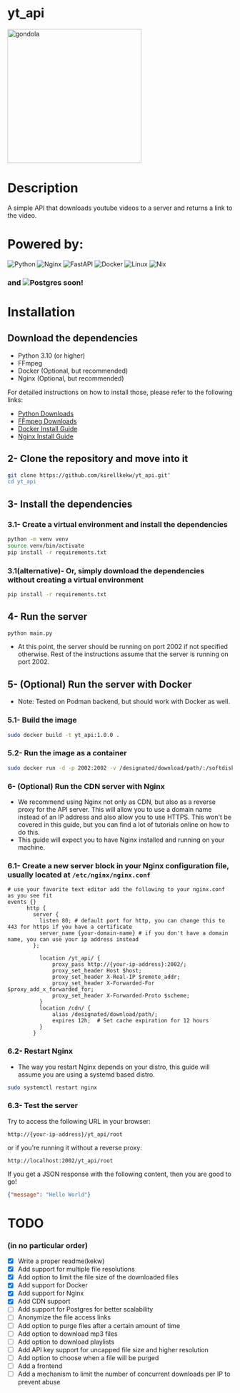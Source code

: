 # yt_api
<div>
<img src="https://cdn.discordapp.com/attachments/889091145349623848/1193330729157922977/IMG_6589.png?ex=65ac52d8&is=6599ddd8&hm=7484a7c3b209a61d041556ba205946d5a4de355a8d0f715f01bdcc4151816250&" alt="gondola" style="width: 300px;align:center;" />
</div>

# Description
A simple API that downloads youtube videos to a server and returns a link to the video.

# Powered by:

![Python](https://img.shields.io/badge/python-3670A0?style=for-the-badge&logo=python&logoColor=ffdd54)
![Nginx](https://img.shields.io/badge/nginx-%23009639.svg?style=for-the-badge&logo=nginx&logoColor=white)
![FastAPI](https://img.shields.io/badge/FastAPI-005571?style=for-the-badge&logo=fastapi)
![Docker](https://img.shields.io/badge/docker-%230db7ed.svg?style=for-the-badge&logo=docker&logoColor=white)
![Linux](https://img.shields.io/badge/Linux-FCC624?style=for-the-badge&logo=linux&logoColor=black)
![Nix](https://img.shields.io/badge/NIX-5277C3.svg?style=for-the-badge&logo=NixOS&logoColor=white)

### and ![Postgres](https://img.shields.io/badge/postgres-%23316192.svg?style=for-the-badge&logo=postgresql&logoColor=white) soon!

# Installation

## Download the dependencies

* Python 3.10 (or higher)
* FFmpeg
* Docker (Optional, but recommended)
* Nginx (Optional, but recommended)


For detailed instructions on how to install those, please refer to the following links:

- [Python Downloads](https://www.python.org/downloads/)
- [FFmpeg Downloads](https://ffmpeg.org/download.html)
- [Docker Install Guide](https://docs.docker.com/engine/install/)
- [Nginx Install Guide](https://www.nginx.com/resources/wiki/start/topics/tutorials/install/)


## 2- Clone the repository and move into it

```bash
git clone https://github.com/kirellkekw/yt_api.git"
cd yt_api
```

## 3- Install the dependencies
### 3.1- Create a virtual environment and install the dependencies
```bash
python -m venv venv
source venv/bin/activate
pip install -r requirements.txt
```

### 3.1(alternative)- Or, simply download the dependencies without creating a virtual environment

```bash
pip install -r requirements.txt
```

## 4- Run the server

```bash
python main.py
```

* At this point, the server should be running on port 2002 if not specified otherwise. Rest of the instructions assume that the server is running on port 2002.

## 5- (Optional) Run the server with Docker

- Note: Tested on Podman backend, but should work with Docker as well.

### 5.1- Build the image
```bash
sudo docker build -t yt_api:1.0.0 .
```

### 5.2- Run the image as a container
```bash
sudo docker run -d -p 2002:2002 -v /designated/download/path/:/softdisk/beer/cdn_root/ yt_api:1.0.0
```

### 6- (Optional) Run the CDN server with Nginx

* We recommend using Nginx not only as CDN, but also as a reverse proxy for the API server. This will allow you to use a domain name instead of an IP address and also allow you to use HTTPS. This won't be covered in this guide, but you can find a lot of tutorials online on how to do this.
* This guide will expect you to have Nginx installed and running on your machine.

### 6.1- Create a new server block in your Nginx configuration file, usually located at `/etc/nginx/nginx.conf`
```nginx
# use your favorite text editor add the following to your nginx.conf as you see fit
events {}
      http {
        server {
          listen 80; # default port for http, you can change this to 443 for https if you have a certificate
          server_name {your-domain-name} # if you don't have a domain name, you can use your ip address instead
        };

          location /yt_api/ {
              proxy_pass http://{your-ip-address}:2002/;
              proxy_set_header Host $host;
              proxy_set_header X-Real-IP $remote_addr;
              proxy_set_header X-Forwarded-For $proxy_add_x_forwarded_for;
              proxy_set_header X-Forwarded-Proto $scheme;
          }
          location /cdn/ {
              alias /designated/download/path/;
              expires 12h;  # Set cache expiration for 12 hours
          }
        }
```

### 6.2- Restart Nginx
* The way you restart Nginx depends on your distro, this guide will assume you are using a systemd based distro.
```bash
sudo systemctl restart nginx
```

### 6.3- Test the server
Try to access the following URL in your browser:

`http://{your-ip-address}/yt_api/root`

or if you're running it without a reverse proxy:

`http://localhost:2002/yt_api/root`

If you get a JSON response with the following content, then you are good to go!
```json
{"message": "Hello World"}
```

# TODO 
### (in no particular order)

- [x] Write a proper readme(kekw)
- [x] Add support for multiple file resolutions
- [x] Add option to limit the file size of the downloaded files
- [x] Add support for Docker
- [x] Add support for Nginx
- [x] Add CDN support
- [ ] Add support for Postgres for better scalability
- [ ] Anonymize the file access links
- [ ] Add option to purge files after a certain amount of time
- [ ] Add option to download mp3 files
- [ ] Add option to download playlists
- [ ] Add API key support for uncapped file size and higher resolution
- [ ] Add option to choose when a file will be purged
- [ ] Add a frontend
- [ ] Add a mechanism to limit the number of concurrent downloads per IP to prevent abuse
